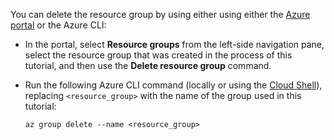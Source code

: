 You can delete the resource group by using either using either the [Azure portal](https://portal.azure.com) or the Azure CLI:

- In the portal, select **Resource groups** from the left-side navigation pane, select the resource group that was created in the process of this tutorial, and then use the **Delete resource group** command.

- Run the following Azure CLI command (locally or using the [Cloud Shell](/cloud-shell/overview)), replacing `<resource_group>` with the name of the group used in this tutorial:

    ```azurecli
    az group delete --name <resource_group>
    ```
